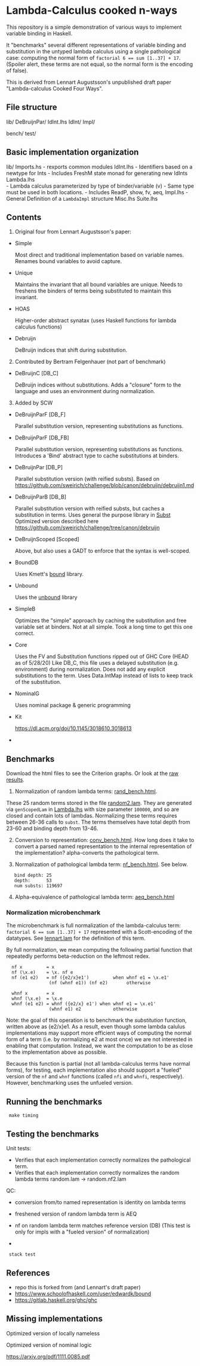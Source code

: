 # Lambda-Calculus cooked **n**-ways

This repository is a simple demonstration of various ways to implement
variable binding in Haskell.

It "benchmarks" several different representations of variable binding and
substitution in the untyped lambda calculus using a single pathological case:
computing the normal form of `factorial 6 == sum [1..37] + 17`. (Spoiler
alert, these terms are not equal, so the normal form is the encoding of
false).

This is derived from Lennart Augustsson's unpublished draft paper
"Lambda-calculus Cooked Four Ways".

## File structure

lib/
  DeBruijnPar/
  IdInt.lhs
  IdInt/
  Impl/

bench/
test/

## Basic implementation organization

lib/
  Imports.hs 
     - rexports common modules
  IdInt.lhs 
     - Identifiers based on a newtype for Ints
     - Includes FreshM state monad for generating new IdInts
  Lambda.lhs  
     - Lambda calculus parameterized by type of binder/variable (v)
     - Same type must be used in both locations. 
     - Includes ReadP, show, fv, aeq, 
  Impl.lhs
     - General Definition of a `LambdaImpl` structure
  Misc.lhs
  Suite.lhs



## Contents

1. Original four from Lennart Augustsson's paper:

- Simple

  Most direct and traditional implementation based on variable names.
  Renames bound variables to avoid capture.
  
- Unique

  Maintains the invariant that all bound variables are unique. Needs to 
  freshens the binders of terms being substituted to maintain this invariant.
  
- HOAS

  Higher-order abstract synatax (uses Haskell functions for lambda calculus
  functions)

- Debruijn

  DeBruijn indices that shift during substitution.

2. Contributed by Bertram Felgenhauer (not part of benchmark)

- DeBruijnC [DB_C]

  DeBruijn indices without substitutions. Adds a "closure" form to the
  language and uses an environment during normalization.

3. Added by SCW

- DeBruijnParF [DB_F]
  
  Parallel substitution version, representing substitutions as functions. 

- DeBruijnParF [DB_FB]
  
  Parallel substitution version, representing substitutions as functions. 
  Introduces a 'Bind' abstract type to cache substitutions at binders.

- DeBruijnPar [DB_P]

  Parallel substitution version (with reified substs). Based on
  https://github.com/sweirich/challenge/blob/canon/debruijn/debruijn1.md

- DeBruijnParB [DB_B]

  Parallel substitution version with reified substs, but caches a substitution in terms.
  Uses general the purpose library in [Subst](Subst.hs)
  Optimized version described here
  https://github.com/sweirich/challenge/tree/canon/debruijn

- DeBruijnScoped [Scoped]

  Above, but also uses a GADT to enforce that the syntax is well-scoped.

- BoundDB 

  Uses Kmett's [bound](https://hackage.haskell.org/package/bound) library.

- Unbound

  Uses the [unbound](https://hackage.haskell.org/package/unbound) library
  
- SimpleB

  Optimizes the "simple" approach by caching the substitution and free variable set 
  at binders. Not at all simple. Took a long time to get this one correct.

- Core

  Uses the FV and Substitution functions ripped out of GHC Core (HEAD as of 5/28/20)
  Like DB_C, this file uses a delayed substitution (e.g. environment) during normalization. 
  Does not add any explicit substitutions to the term.
  Uses Data.IntMap instead of lists to keep track of the substitution. 
  
- NominalG

  Uses nominal package & generic programming
  
- Kit

  https://dl.acm.org/doi/10.1145/3018610.3018613

- 

## Benchmarks

Download the html files to see the Criterion graphs. Or look at the
[raw results](results/output.txt).
 
1. Normalization of random lambda terms: 
[rand_bench.html](results/rand_bench.html).

These 25 random terms stored in the file [random2.lam](lams/random2.lam).  They are
generated via `genScopedLam` in [Lambda.lhs](lib/Lambda.lhs) with size
parameter `100000`, and so are closed and contain lots of
lambdas. Normalizing these terms requires between 26-36 calls to `subst`. The
terms themselves have total depth from 23-60 and binding depth from 13-46.

2. Conversion to representation: [conv_bench.html](results/conv_bench.html). How long
   does it take to convert a parsed named representation to the internal
   representation of the implementation? alpha-converts the pathological term.
   
3. Normalization of pathological lambda term:
  [nf_bench.html](results/nf_bench.html). See below.

```
   bind depth: 25
   depth:      53
   num substs: 119697
```

4. Alpha-equivalence of pathological lambda term:
   [aeq_bench.html](results/aeq_bench.html)
   

### Normalization microbenchmark

The microbenchmark is full normalization of the lambda-calculus
term: `factorial 6 == sum [1..37] + 17` represented with a Scott-encoding of
the datatypes. See [lennart.lam](lams/lennart.lam) for the definition of this term.

By full normalization, we mean computing the following partial function that 
repeatedly performs beta-reduction on the leftmost redex.

      nf x         = x
      nf (\x.e)    = \x. nf e
      nf (e1 e2)   = nf ({e2/x}e1')         when whnf e1 = \x.e1'
                    (nf (whnf e1)) (nf e2)       otherwise

      whnf x       = x
      whnf (\x.e)  = \x.e
      whnf (e1 e2) = whnf ({e2/x} e1') when whnf e1 = \x.e1'
                    (whnf e1) e2            otherwise

Note: the goal of this operation is to benchmark the *substitution* function,
written above as {e2/x}e1.  As a result, even though some lambda calulus
implementations may support more efficient ways of computing the normal form
of a term (i.e. by normalizing e2 at most once) we are not interested in
enabling that computation. Instead, we want the computation to be as close to the 
implementation above as possible.

Because this function is partial (not all lambda-calculus terms have normal
forms), for testing, each implementation also should support a "fueled"
version of the `nf` and `whnf` functions (called `nfi` and `whnfi`,
respectively). However, benchmarking uses the unfueled version.

## Running the benchmarks

     make timing

## Testing the benchmarks

Unit tests:
- Verifies that each implementation correctly normalizes the pathological term.
- Verifies that each implementation correctly normalizes the random lambda terms
      random.lam -> random.nf2.lam

QC:
- conversion from/to named representation is identity on lambda terms
- freshened version of random lambda term is AEQ
- nf on random lambda term matches reference version (DB)
   (This test is only for impls with a "fueled version" of normalization)

- 

     stack test

## References

- repo this is forked from (and Lennart's draft paper)
- https://www.schoolofhaskell.com/user/edwardk/bound
- https://gitlab.haskell.org/ghc/ghc

## Missing implementations

Optimized version of locally nameless

Optimized version of nominal logic

https://arxiv.org/pdf/1111.0085.pdf

